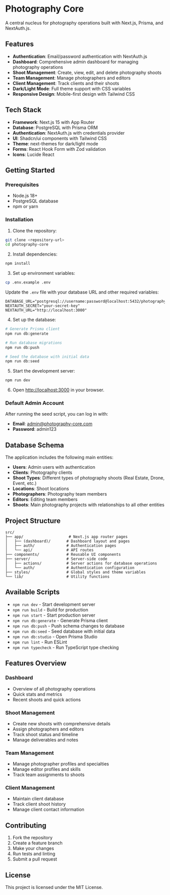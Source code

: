 # Photography Core

A central nucleus for photography operations built with Next.js, Prisma, and NextAuth.js.

## Features

- **Authentication**: Email/password authentication with NextAuth.js
- **Dashboard**: Comprehensive admin dashboard for managing photography operations
- **Shoot Management**: Create, view, edit, and delete photography shoots
- **Team Management**: Manage photographers and editors
- **Client Management**: Track clients and their shoots
- **Dark/Light Mode**: Full theme support with CSS variables
- **Responsive Design**: Mobile-first design with Tailwind CSS

## Tech Stack

- **Framework**: Next.js 15 with App Router
- **Database**: PostgreSQL with Prisma ORM
- **Authentication**: NextAuth.js with credentials provider
- **UI**: Shadcn/ui components with Tailwind CSS
- **Theme**: next-themes for dark/light mode
- **Forms**: React Hook Form with Zod validation
- **Icons**: Lucide React

## Getting Started

### Prerequisites

- Node.js 18+
- PostgreSQL database
- npm or yarn

### Installation

1. Clone the repository:

```bash
git clone <repository-url>
cd photography-core
```

2. Install dependencies:

```bash
npm install
```

3. Set up environment variables:

```bash
cp .env.example .env
```

Update the `.env` file with your database URL and other required variables:

```env
DATABASE_URL="postgresql://username:password@localhost:5432/photography_core"
NEXTAUTH_SECRET="your-secret-key"
NEXTAUTH_URL="http://localhost:3000"
```

4. Set up the database:

```bash
# Generate Prisma client
npm run db:generate

# Run database migrations
npm run db:push

# Seed the database with initial data
npm run db:seed
```

5. Start the development server:

```bash
npm run dev
```

6. Open [http://localhost:3000](http://localhost:3000) in your browser.

### Default Admin Account

After running the seed script, you can log in with:

- **Email**: admin@photography-core.com
- **Password**: admin123

## Database Schema

The application includes the following main entities:

- **Users**: Admin users with authentication
- **Clients**: Photography clients
- **Shoot Types**: Different types of photography shoots (Real Estate, Drone, Event, etc.)
- **Locations**: Shoot locations
- **Photographers**: Photography team members
- **Editors**: Editing team members
- **Shoots**: Main photography projects with relationships to all other entities

## Project Structure

```
src/
├── app/                    # Next.js app router pages
│   ├── (dashboard)/       # Dashboard layout and pages
│   ├── auth/              # Authentication pages
│   └── api/               # API routes
├── components/            # Reusable UI components
├── server/                # Server-side code
│   ├── actions/           # Server actions for database operations
│   └── auth/              # Authentication configuration
├── styles/                # Global styles and theme variables
└── lib/                   # Utility functions
```

## Available Scripts

- `npm run dev` - Start development server
- `npm run build` - Build for production
- `npm run start` - Start production server
- `npm run db:generate` - Generate Prisma client
- `npm run db:push` - Push schema changes to database
- `npm run db:seed` - Seed database with initial data
- `npm run db:studio` - Open Prisma Studio
- `npm run lint` - Run ESLint
- `npm run typecheck` - Run TypeScript type checking

## Features Overview

### Dashboard

- Overview of all photography operations
- Quick stats and metrics
- Recent shoots and quick actions

### Shoot Management

- Create new shoots with comprehensive details
- Assign photographers and editors
- Track shoot status and timeline
- Manage deliverables and notes

### Team Management

- Manage photographer profiles and specialties
- Manage editor profiles and skills
- Track team assignments to shoots

### Client Management

- Maintain client database
- Track client shoot history
- Manage client contact information

## Contributing

1. Fork the repository
2. Create a feature branch
3. Make your changes
4. Run tests and linting
5. Submit a pull request

## License

This project is licensed under the MIT License.
